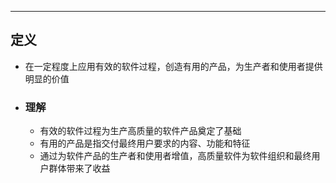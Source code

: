 -----

## 定义
- 在一定程度上应用有效的软件过程，创造有用的产品，为生产者和使用者提供明显的价值
- ### 理解
	- 有效的软件过程为生产高质量的软件产品奠定了基础
	- 有用的产品是指交付最终用户要求的内容、功能和特征
	- 通过为软件产品的生产者和使用者增值，高质量软件为软件组织和最终用户群体带来了收益